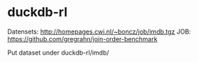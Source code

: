 # duckdb-rl

Datensets: http://homepages.cwi.nl/~boncz/job/imdb.tgz
JOB: https://github.com/gregrahn/join-order-benchmark

Put dataset under duckdb-rl/imdb/